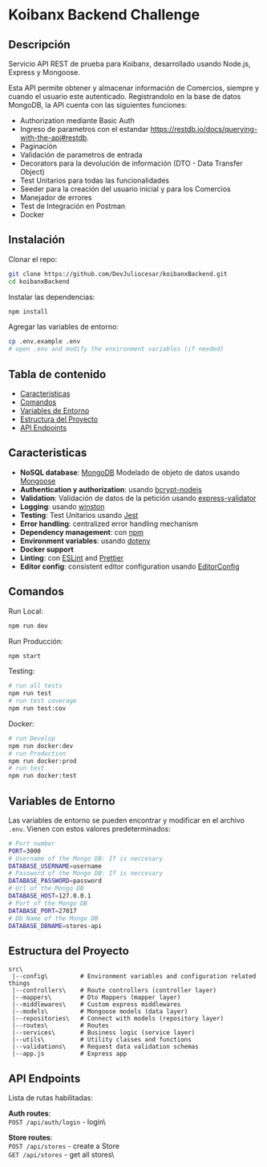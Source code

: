 # Koibanx Backend Challenge
## Descripción

Servicio API REST de prueba para Koibanx, desarrollado usando Node.js, Express y Mongoose.

Esta API permite obtener y almacenar información de Comercios, siempre y cuando el usuario este autenticado.
Registrandolo en la base de datos MongoDB, la API cuenta con las siguientes funciones:
- Authorization mediante Basic Auth
- Ingreso de parametros con el estandar https://restdb.io/docs/querying-with-the-api#restdb.
- Paginación
- Validación de parametros de entrada
- Decorators para la devolución de información (DTO - Data Transfer Object)
- Test Unitarios para todas las funcionalidades
- Seeder para la creación del usuario inicial y para los Comercios
- Manejador de errores
- Test de Integración en Postman
- Docker


## Instalación

Clonar el repo:

```bash
git clone https://github.com/DevJuliocesar/koibanxBackend.git
cd koibanxBackend
```

Instalar las dependencias:

```bash
npm install
```

Agregar las variables de entorno:

```bash
cp .env.example .env
# open .env and modify the environment variables (if needed)
```

## Tabla de contenido

- [Caracteristicas](#Caracteristicas)
- [Comandos](#Comandos)
- [Variables de Entorno](#Variables-de-Entorno)
- [Estructura del Proyecto](#Estructura-del-Proyecto)
- [API Endpoints](#API-Endpoints)

## Caracteristicas

- **NoSQL database**: [MongoDB](https://www.mongodb.com) Modelado de objeto de datos usando [Mongoose](https://mongoosejs.com)
- **Authentication y authorization**: usando [bcrypt-nodejs](https://www.npmjs.com/package/bcrypt-nodejs)
- **Validation**: Validación de datos de la petición usando [express-validator](https://www.npmjs.com/package/express-validator)
- **Logging**: usando [winston](https://github.com/winstonjs/winston)
- **Testing**: Test Unitarios usando [Jest](https://jestjs.io)
- **Error handling**: centralized error handling mechanism
- **Dependency management**: con [npm](https://www.npmjs.com/)
- **Environment variables**: usando [dotenv](https://github.com/motdotla/dotenv)
- **Docker support**
- **Linting**: con [ESLint](https://eslint.org) and [Prettier](https://prettier.io)
- **Editor config**: consistent editor configuration usando [EditorConfig](https://editorconfig.org)

## Comandos

Run Local:

```bash
npm run dev
```

Run Producción:

```bash
npm start
```

Testing:

```bash
# run all tests
npm run test
# run test coverage
npm run test:cov
```

Docker:
```bash
# run Develop
npm run docker:dev
# run Production
npm run docker:prod
# run test
npm run docker:test
```

## Variables de Entorno

Las variables de entorno se pueden encontrar y modificar en el archivo `.env`. Vienen con estos valores predeterminados:

```bash
# Port number
PORT=3000
# Username of the Mongo DB: If is neccesary
DATABASE_USERNAME=username
# Password of the Mongo DB: If is neccesary
DATABASE_PASSWORD=password
# Url of the Mongo DB
DATABASE_HOST=127.0.0.1
# Port of the Mongo DB
DATABASE_PORT=27017
# Db Name of the Mongo DB
DATABASE_DBNAME=stores-api
```

## Estructura del Proyecto

```
src\
 |--config\         # Environment variables and configuration related things
 |--controllers\    # Route controllers (controller layer)
 |--mappers\        # Dto Mappers (mapper layer)
 |--middlewares\    # Custom express middlewares
 |--models\         # Mongoose models (data layer)
 |--repositories\   # Connect with models (repository layer)
 |--routes\         # Routes
 |--services\       # Business logic (service layer)
 |--utils\          # Utility classes and functions
 |--validations\    # Request data validation schemas
 |--app.js          # Express app
```

## API Endpoints

Lista de rutas habilitadas:

**Auth routes**:\
`POST /api/auth/login` - login\

**Store routes**:\
`POST /api/stores` - create a Store\
`GET /api/stores` - get all stores\
